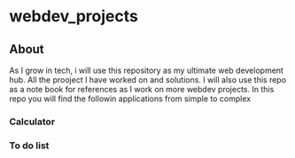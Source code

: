 # webdev_projects

## About
As I grow in tech, i will use this repository as my ultimate web development hub. All the prooject I have worked on and solutions. I will also use this repo as a note book for references as I work on more webdev projects. In this repo you will find the followin applications from simple to complex

### Calculator
### To do list




